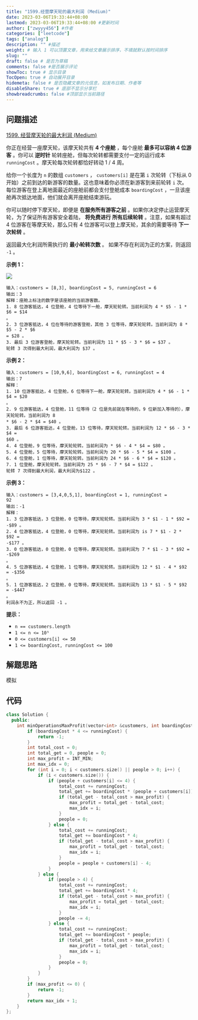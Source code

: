 ```yaml
---
title: "1599.经营摩天轮的最大利润 (Medium)"
date: 2023-03-06T19:33:44+08:00
lastmod: 2023-03-06T19:33:44+08:00 #更新时间
author: ["zwyyy456"] #作者
categories: ["leetcode"]
tags: ["analog"]
description: "" #描述
weight: # 输入 1 可以顶置文章，用来给文章展示排序，不填就默认按时间排序
slug: ""
draft: false # 是否为草稿
comments: false #是否展示评论
showToc: true # 显示目录
TocOpen: true # 自动展开目录
hidemeta: false # 是否隐藏文章的元信息，如发布日期、作者等
disableShare: true # 底部不显示分享栏
showbreadcrumbs: false #顶部显示当前路径
---
```

## 问题描述
[1599. 经营摩天轮的最大利润 (Medium)](https://leetcode.cn/problems/maximum-profit-of-operating-a-centennial-wheel/)

你正在经营一座摩天轮，该摩天轮共有 **4 个座舱** ，每个座舱 **最多可以容纳 4 位游客** 。你可以
**逆时针** 轮转座舱，但每次轮转都需要支付一定的运行成本 `runningCost` 。摩天轮每次轮转都恰好转动 1
/ 4 周。

给你一个长度为 `n` 的数组 `customers` ， `customers[i]` 是在第 `i` 次轮转（下标从
0 开始）之前到达的新游客的数量。这也意味着你必须在新游客到来前轮转 `i`
次。每位游客在登上离地面最近的座舱前都会支付登舱成本 `boardingCost`
，一旦该座舱再次抵达地面，他们就会离开座舱结束游玩。

你可以随时停下摩天轮，即便是 **在服务所有游客之前** 。如果你决定停止运营摩天轮，为了保证所有游客安全着陆，
**将免费进行** **所有后续轮转** 。注意，如果有超过 4 位游客在等摩天轮，那么只有 4
位游客可以登上摩天轮，其余的需要等待 **下一次轮转** 。

返回最大化利润所需执行的 **最小轮转次数** 。 如果不存在利润为正的方案，则返回 `-1` 。

**示例 1：**

![](https://pic-upyun.zwyyy456.tech/smms/2023-12-26-065350.png)

```
输入：customers = [8,3], boardingCost = 5, runningCost = 6
输出：3
解释：座舱上标注的数字是该座舱的当前游客数。
1. 8 位游客抵达，4 位登舱，4 位等待下一舱，摩天轮轮转。当前利润为 4 * $5 - 1 * $6 = $14
。
2. 3 位游客抵达，4 位在等待的游客登舱，其他 3 位等待，摩天轮轮转。当前利润为 8 * $5 - 2 * $6
= $28 。
3. 最后 3 位游客登舱，摩天轮轮转。当前利润为 11 * $5 - 3 * $6 = $37 。
轮转 3 次得到最大利润，最大利润为 $37 。
```

**示例 2：**

```
输入：customers = [10,9,6], boardingCost = 6, runningCost = 4
输出：7
解释：
1. 10 位游客抵达，4 位登舱，6 位等待下一舱，摩天轮轮转。当前利润为 4 * $6 - 1 * $4 = $20
。
2. 9 位游客抵达，4 位登舱，11 位等待（2 位是先前就在等待的，9 位新加入等待的），摩天轮轮转。当前利润为 8
* $6 - 2 * $4 = $40 。
3. 最后 6 位游客抵达，4 位登舱，13 位等待，摩天轮轮转。当前利润为 12 * $6 - 3 * $4 =
$60 。
4. 4 位登舱，9 位等待，摩天轮轮转。当前利润为 * $6 - 4 * $4 = $80 。
5. 4 位登舱，5 位等待，摩天轮轮转。当前利润为 20 * $6 - 5 * $4 = $100 。
6. 4 位登舱，1 位等待，摩天轮轮转。当前利润为 24 * $6 - 6 * $4 = $120 。
7. 1 位登舱，摩天轮轮转。当前利润为 25 * $6 - 7 * $4 = $122 。
轮转 7 次得到最大利润，最大利润为$122 。

```

**示例 3：**

```
输入：customers = [3,4,0,5,1], boardingCost = 1, runningCost =
92
输出：-1
解释：
1. 3 位游客抵达，3 位登舱，0 位等待，摩天轮轮转。当前利润为 3 * $1 - 1 * $92 = -$89 。
2. 4 位游客抵达，4 位登舱，0 位等待，摩天轮轮转。当前利润为 is 7 * $1 - 2 * $92 =
-$177 。
3. 0 位游客抵达，0 位登舱，0 位等待，摩天轮轮转。当前利润为 7 * $1 - 3 * $92 = -$269
。
4. 5 位游客抵达，4 位登舱，1 位等待，摩天轮轮转。当前利润为 12 * $1 - 4 * $92 = -$356
。
5. 1 位游客抵达，2 位登舱，0 位等待，摩天轮轮转。当前利润为 13 * $1 - 5 * $92 = -$447
。
利润永不为正，所以返回 -1 。

```

**提示：**

- `n == customers.length`
- `1 <= n <= 10⁵`
- `0 <= customers[i] <= 50`
- `1 <= boardingCost, runningCost <= 100`

## 解题思路
模拟

## 代码
```cpp
class Solution {
  public:
    int minOperationsMaxProfit(vector<int> &customers, int boardingCost, int runningCost) {
        if (boardingCost * 4 <= runningCost) {
            return -1;
        }
        int total_cost = 0;
        int total_get = 0, people = 0;
        int max_profit = INT_MIN;
        int max_idx = 0;
        for (int i = 0; i < customers.size() || people > 0; i++) {
            if (i < customers.size()) {
                if (people + customers[i] <= 4) {
                    total_cost += runningCost;
                    total_get += boardingCost * (people + customers[i]);
                    if (total_get - total_cost > max_profit) {
                        max_profit = total_get - total_cost;
                        max_idx = i;
                    }
                    people = 0;
                } else {
                    total_cost += runningCost;
                    total_get += boardingCost * 4;
                    if (total_get - total_cost > max_profit) {
                        max_profit = total_get - total_cost;
                        max_idx = i;
                    }
                    people = people + customers[i] - 4;
                }
            } else {
                if (people > 4) {
                    total_cost += runningCost;
                    total_get += boardingCost * 4;
                    if (total_get - total_cost > max_profit) {
                        max_profit = total_get - total_cost;
                        max_idx = i;
                    }
                    people -= 4;
                } else {
                    total_cost += runningCost;
                    total_get += boardingCost * people;
                    if (total_get - total_cost > max_profit) {
                        max_profit = total_get - total_cost;
                        max_idx = i;
                    }
                    people = 0;
                }
            }
        }
        if (max_profit <= 0) {
            return -1;
        }
        return max_idx + 1;
    }
};
```